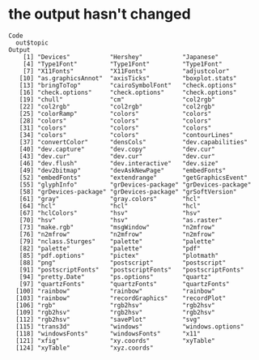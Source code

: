 # the output hasn't changed

    Code
      out$topic
    Output
        [1] "Devices"           "Hershey"           "Japanese"         
        [4] "Type1Font"         "Type1Font"         "Type1Font"        
        [7] "X11Fonts"          "X11Fonts"          "adjustcolor"      
       [10] "as.graphicsAnnot"  "axisTicks"         "boxplot.stats"    
       [13] "bringToTop"        "cairoSymbolFont"   "check.options"    
       [16] "check.options"     "check.options"     "check.options"    
       [19] "chull"             "cm"                "col2rgb"          
       [22] "col2rgb"           "col2rgb"           "col2rgb"          
       [25] "colorRamp"         "colors"            "colors"           
       [28] "colors"            "colors"            "colors"           
       [31] "colors"            "colors"            "colors"           
       [34] "colors"            "colors"            "contourLines"     
       [37] "convertColor"      "densCols"          "dev.capabilities" 
       [40] "dev.capture"       "dev.copy"          "dev.cur"          
       [43] "dev.cur"           "dev.cur"           "dev.cur"          
       [46] "dev.flush"         "dev.interactive"   "dev.size"         
       [49] "dev2bitmap"        "devAskNewPage"     "embedFonts"       
       [52] "embedFonts"        "extendrange"       "getGraphicsEvent" 
       [55] "glyphInfo"         "grDevices-package" "grDevices-package"
       [58] "grDevices-package" "grDevices-package" "grSoftVersion"    
       [61] "gray"              "gray.colors"       "hcl"              
       [64] "hcl"               "hcl"               "hcl"              
       [67] "hclColors"         "hsv"               "hsv"              
       [70] "hsv"               "hsv"               "as.raster"        
       [73] "make.rgb"          "msgWindow"         "n2mfrow"          
       [76] "n2mfrow"           "n2mfrow"           "n2mfrow"          
       [79] "nclass.Sturges"    "palette"           "palette"          
       [82] "palette"           "palette"           "pdf"              
       [85] "pdf.options"       "pictex"            "plotmath"         
       [88] "png"               "postscript"        "postscript"       
       [91] "postscriptFonts"   "postscriptFonts"   "postscriptFonts"  
       [94] "pretty.Date"       "ps.options"        "quartz"           
       [97] "quartzFonts"       "quartzFonts"       "quartzFonts"      
      [100] "rainbow"           "rainbow"           "rainbow"          
      [103] "rainbow"           "recordGraphics"    "recordPlot"       
      [106] "rgb"               "rgb2hsv"           "rgb2hsv"          
      [109] "rgb2hsv"           "rgb2hsv"           "rgb2hsv"          
      [112] "rgb2hsv"           "savePlot"          "svg"              
      [115] "trans3d"           "windows"           "windows.options"  
      [118] "windowsFonts"      "windowsFonts"      "x11"              
      [121] "xfig"              "xy.coords"         "xyTable"          
      [124] "xyTable"           "xyz.coords"       


